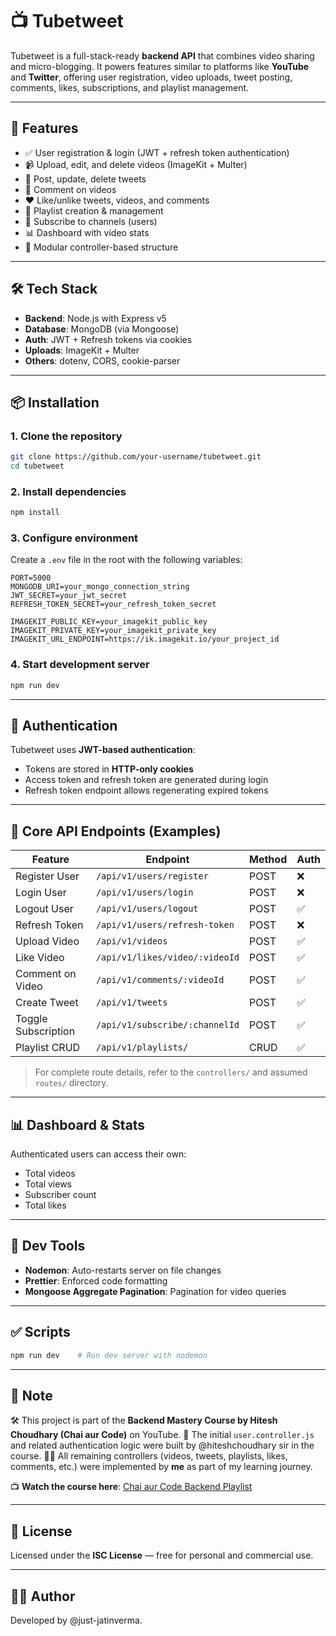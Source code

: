 # 📺 Tubetweet

Tubetweet is a full-stack-ready **backend API** that combines video sharing and micro-blogging. It powers features similar to platforms like **YouTube** and **Twitter**, offering user registration, video uploads, tweet posting, comments, likes, subscriptions, and playlist management.

---

## 🚀 Features

- ✅ User registration & login (JWT + refresh token authentication)
- 📹 Upload, edit, and delete videos (ImageKit + Multer)
- 📝 Post, update, delete tweets
- 💬 Comment on videos
- ❤️ Like/unlike tweets, videos, and comments
- 📁 Playlist creation & management
- 👥 Subscribe to channels (users)
- 📊 Dashboard with video stats
- 🧾 Modular controller-based structure

---

## 🛠️ Tech Stack

- **Backend**: Node.js with Express v5
- **Database**: MongoDB (via Mongoose)
- **Auth**: JWT + Refresh tokens via cookies
- **Uploads**: ImageKit + Multer
- **Others**: dotenv, CORS, cookie-parser

---

## 📦 Installation

### 1. Clone the repository

```bash
git clone https://github.com/your-username/tubetweet.git
cd tubetweet
```

### 2. Install dependencies

```bash
npm install
```

### 3. Configure environment

Create a `.env` file in the root with the following variables:

```env
PORT=5000
MONGODB_URI=your_mongo_connection_string
JWT_SECRET=your_jwt_secret
REFRESH_TOKEN_SECRET=your_refresh_token_secret

IMAGEKIT_PUBLIC_KEY=your_imagekit_public_key
IMAGEKIT_PRIVATE_KEY=your_imagekit_private_key
IMAGEKIT_URL_ENDPOINT=https://ik.imagekit.io/your_project_id
```

### 4. Start development server

```bash
npm run dev
```

---

## 🔐 Authentication

Tubetweet uses **JWT-based authentication**:

- Tokens are stored in **HTTP-only cookies**
- Access token and refresh token are generated during login
- Refresh token endpoint allows regenerating expired tokens

---

## 🔄 Core API Endpoints (Examples)

| Feature             | Endpoint                       | Method | Auth |
| ------------------- | ------------------------------ | ------ | ---- |
| Register User       | `/api/v1/users/register`       | POST   | ❌   |
| Login User          | `/api/v1/users/login`          | POST   | ❌   |
| Logout User         | `/api/v1/users/logout`         | POST   | ✅   |
| Refresh Token       | `/api/v1/users/refresh-token`  | POST   | ❌   |
| Upload Video        | `/api/v1/videos`               | POST   | ✅   |
| Like Video          | `/api/v1/likes/video/:videoId` | POST   | ✅   |
| Comment on Video    | `/api/v1/comments/:videoId`    | POST   | ✅   |
| Create Tweet        | `/api/v1/tweets`               | POST   | ✅   |
| Toggle Subscription | `/api/v1/subscribe/:channelId` | POST   | ✅   |
| Playlist CRUD       | `/api/v1/playlists/`           | CRUD   | ✅   |

> For complete route details, refer to the `controllers/` and assumed `routes/` directory.

---

## 📊 Dashboard & Stats

Authenticated users can access their own:

- Total videos
- Total views
- Subscriber count
- Total likes

---

## 🧪 Dev Tools

- **Nodemon**: Auto-restarts server on file changes
- **Prettier**: Enforced code formatting
- **Mongoose Aggregate Pagination**: Pagination for video queries

---

## ✅ Scripts

```bash
npm run dev    # Run dev server with nodemon
```

---

## 📌 Note

🛠 This project is part of the **Backend Mastery Course by Hitesh Choudhary (Chai aur Code)** on YouTube.
📂 The initial `user.controller.js` and related authentication logic were built by @hiteshchoudhary sir in the course.
🧑‍💻 All remaining controllers (videos, tweets, playlists, likes, comments, etc.) were implemented by **me** as part of my learning journey.

📺 **Watch the course here**:
[Chai aur Code Backend Playlist](https://youtube.com/playlist?list=PLu71SKxNbfoBGh_8p_NS-ZAh6v7HhYqHW&si=IxheTxzfP8vvEXU1)

---

## 📄 License

Licensed under the **ISC License** — free for personal and commercial use.

---

## 👨‍💻 Author

Developed by @just-jatinverma.
